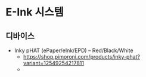 # E-Ink 시스템
## 디바이스
- Inky pHAT (ePaper/eInk/EPD) – Red/Black/White
  - https://shop.pimoroni.com/products/inky-phat?variant=12549254217811
  -  
